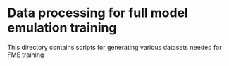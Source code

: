 # Data processing for full model emulation training

This directory contains scripts for generating various datasets needed for FME training